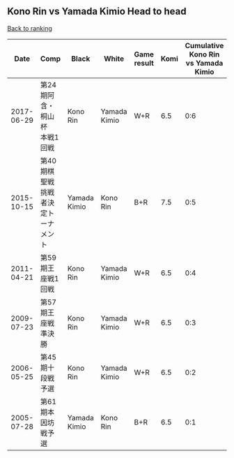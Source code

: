 ## Kono Rin vs Yamada Kimio Head to head

[Back to ranking](../../index.md)




| **Date** | **Comp** | **Black** | **White** | **Game result** | **Komi** | **Cumulative Kono Rin vs Yamada Kimio** | **Kono Rin streak** | **Yamada Kimio streak** | 
| --- | --- | --- | --- | --- | --- | --- | --- | --- |
| 2017-06-29 | 第24期阿含・桐山杯　本戦1回戦 | Kono Rin | Yamada Kimio | W+R | 6.5 | 0:6 | 0 | 6 | 
| 2015-10-15 | 第40期棋聖戦挑戦者決定トーナメント | Yamada Kimio | Kono Rin | B+R | 7.5 | 0:5 | 0 | 5 | 
| 2011-04-21 | 第59期王座戦1回戦 | Kono Rin | Yamada Kimio | W+R | 6.5 | 0:4 | 0 | 4 | 
| 2009-07-23 | 第57期王座戦準決勝 | Kono Rin | Yamada Kimio | W+R | 6.5 | 0:3 | 0 | 3 | 
| 2006-05-25 | 第45期十段戦予選 | Kono Rin | Yamada Kimio | W+R | 6.5 | 0:2 | 0 | 2 | 
| 2005-07-28 | 第61期本因坊戦予選 | Yamada Kimio | Kono Rin | B+R | 6.5 | 0:1 | 0 | 1 |




